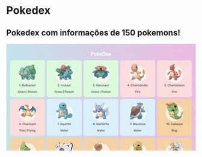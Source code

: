 # Pokedex

## Pokedex com informações de 150 pokemons!

<img src="https://github.com/GE-SANTOS/Pokedex/blob/main/ezgif.com-gif-maker.gif">


 
